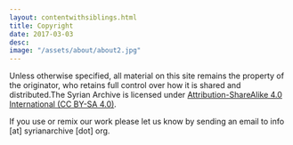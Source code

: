 ```yaml
---
layout: contentwithsiblings.html
title: Copyright
date: 2017-03-03
desc: 
image: "/assets/about/about2.jpg"
---
```


Unless otherwise specified, all material on this site remains the property of the originator, who retains full control over how it is shared and distributed.The Syrian Archive is licensed under [Attribution-ShareAlike 4.0 International  (CC BY-SA 4.0)](https://creativecommons.org/licenses/by-sa/4.0/).

If you use or remix our work please let us know by sending an email to info [at] syrianarchive [dot] org.

